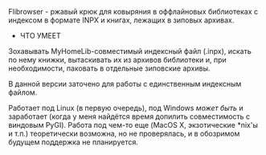 Flibrowser - ржавый крюк для ковыряния в оффлайновых библиотеках с индексом
в формате INPX и книгах, лежащих в зиповых архивах.


* ЧТО УМЕЕТ

Зохавывать MyHomeLib-совместимый индексный файл (.inpx), искать по нему
книжки, вытаскивать их из архивов библиотеки и, при необходимости, паковать
в отдельные зиповские архивы.

В данной версии заточено для работы с единственным индексным файлом.

Работает под Linux (в первую очередь), под Windows _может быть_ и заработает
(когда у меня найдётся время допилить совместимость с виндовым PyGI).
Работа под чем-то еще (MacOS X, экзотические *nix'ы и т.п.) теоретически
возможна, но не проверялась, и в обозримом будущем поддержка не планируется.
